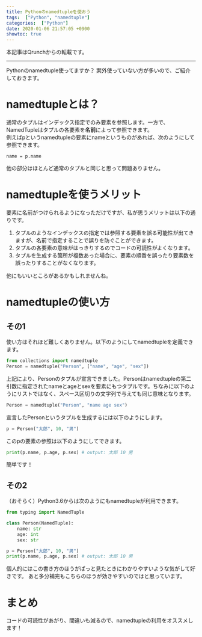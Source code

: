 ```yaml
---
title: Pythonのnamedtupleを使おう
tags:  ["Python", "namedtuple"]
categories:  ["Python"]
date: 2020-01-06 21:57:05 +0900
showtoc: true
---
```

本記事はQrunchからの転載です。
___
Pythonのnamedtuple使ってますか？
案外使っていない方が多いので、ご紹介しておきます。

# namedtupleとは？
通常のタプルはインデックス指定でのみ要素を参照します。一方で、NamedTupleはタプルの各要素を**名前**によって参照できます。  
例えばpというnamedtupleの要素にnameというものがあれば、次のようにして参照できます。
```
name = p.name
```
他の部分はほとんど通常のタプルと同じと思って問題ありません。

# namedtupleを使うメリット
要素に名前がつけられるようになっただけですが、私が思うメリットは以下の通りです。
1. タプルのようなインデックスの指定では参照する要素を誤る可能性が出てきますが、名前で指定することで誤りを防ぐことができます。
1. タプルの各要素の意味がはっきりするのでコードの可読性がよくなります。
1. タプルを生成する箇所が複数あった場合に、要素の順番を誤ったり要素数を誤ったりすることがなくなります。

他にもいいところがあるかもしれませんね。

# namedtupleの使い方
## その1
使い方はそれほど難しくありません。以下のようにしてnamedtupleを定義できます。
```python
from collections import namedtuple
Person = namedtuple("Person", ["name", "age", "sex"])
```
上記により、Personのタプルが宣言できました。Personはnamedtupleの第二引数に指定されたnameとageとsexを要素にもつタプルです。ちなみに以下のようにリストではなく、スペース区切りの文字列で与えても同じ意味となります。
```python
Person = namedtuple("Person", "name age sex")
```
宣言したPersonというタプルを生成するには以下のようにします。
```python
p = Person("太郎", 10, "男")
```
このpの要素の参照は以下のようにしてできます。
```python
print(p.name, p.age, p.sex) # output: 太郎 10 男
```
簡単です！
## その2
（おそらく）Python3.6からは次のようにもnamedtupleが利用できます。
```python
from typing import NamedTuple

class Person(NamedTuple):
    name: str
    age: int
    sex: str

p = Person("太郎", 10, "男")
print(p.name, p.age, p.sex) # output: 太郎 10 男
```
個人的にはこの書き方のほうがぱっと見たときにわかりやすいような気がして好きです。
あと多分補完もこちらのほうが効きやすいのではと思っています。

# まとめ
コードの可読性があがり、間違いも減るので、namedtupleの利用をオススメします！
